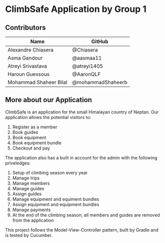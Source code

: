 # ClimbSafe Application by Group 1

<h2> Contributors </h2>

| Name | GitHub |
| --- | --- |
| Alexandre Chiasera | @Chiasera |
| Asma Gandour | @aasmaa11|
| Atreyi Srivastava | @atreyi1405 |
| Haroun Guessous | @AaronQLF |
| Mohammad Shaheer Bilal | @mohammadShaheerb |

<h2> More about our Application </h2>

ClimbSafe is an application for the small Himalayan country of Neptan. 
Our application allows the potential visitors to:

1. Register as a member
2. Book guides
3. Book equipment
4. Book equipment bundle
5. Checkout and pay

The application also has a built in account for the admin with the following priveledges:
1. Setup of climbing season every year
2. Manage trips
3. Manage members 
4. Manage guides
5. Assign guides
6. Manage equipment and equiment bundles
7. Assign equipment and equipment bundles
8. Manage payments
9. At the end of the climbing season, all members and guides are removed from the application

This project follows the Model-View-Controller pattern, built by Gradle and is tested by Cucumber. 

